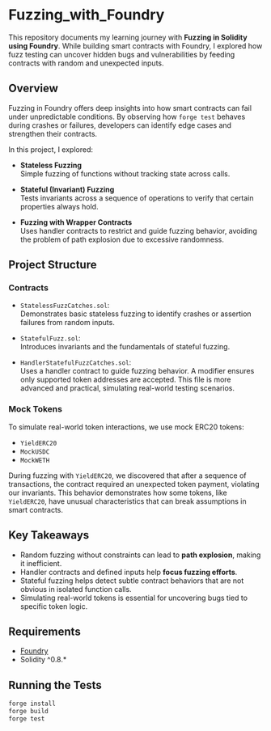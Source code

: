 # Fuzzing_with_Foundry

This repository documents my learning journey with **Fuzzing in Solidity using Foundry**. While building smart contracts with Foundry, I explored how fuzz testing can uncover hidden bugs and vulnerabilities by feeding contracts with random and unexpected inputs.

## Overview

Fuzzing in Foundry offers deep insights into how smart contracts can fail under unpredictable conditions. By observing how `forge test` behaves during crashes or failures, developers can identify edge cases and strengthen their contracts.

In this project, I explored:

- **Stateless Fuzzing**  
  Simple fuzzing of functions without tracking state across calls.

- **Stateful (Invariant) Fuzzing**  
  Tests invariants across a sequence of operations to verify that certain properties always hold.

- **Fuzzing with Wrapper Contracts**  
  Uses handler contracts to restrict and guide fuzzing behavior, avoiding the problem of path explosion due to excessive randomness.

## Project Structure

### Contracts

- `StatelessFuzzCatches.sol`:  
  Demonstrates basic stateless fuzzing to identify crashes or assertion failures from random inputs.

- `StatefulFuzz.sol`:  
  Introduces invariants and the fundamentals of stateful fuzzing.

- `HandlerStatefulFuzzCatches.sol`:  
  Uses a handler contract to guide fuzzing behavior. A modifier ensures only supported token addresses are accepted. This file is more advanced and practical, simulating real-world testing scenarios.

### Mock Tokens

To simulate real-world token interactions, we use mock ERC20 tokens:

- `YieldERC20`
- `MockUSDC`
- `MockWETH`

During fuzzing with `YieldERC20`, we discovered that after a sequence of transactions, the contract required an unexpected token payment, violating our invariants. This behavior demonstrates how some tokens, like `YieldERC20`, have unusual characteristics that can break assumptions in smart contracts.

## Key Takeaways

- Random fuzzing without constraints can lead to **path explosion**, making it inefficient.
- Handler contracts and defined inputs help **focus fuzzing efforts**.
- Stateful fuzzing helps detect subtle contract behaviors that are not obvious in isolated function calls.
- Simulating real-world tokens is essential for uncovering bugs tied to specific token logic.

## Requirements

- [Foundry](https://book.getfoundry.sh/)
- Solidity ^0.8.*

## Running the Tests

```bash
forge install
forge build
forge test
```
